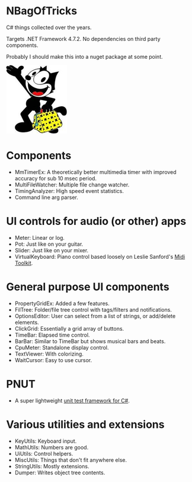 # NBagOfTricks
C# things collected over the years.

Targets .NET Framework 4.7.2. No dependencies on third party components.

Probably I should make this into a nuget package at some point.

![logo](felix.jpg)

# Components
- MmTimerEx: A theoretically better multimedia timer with improved accuracy for sub 10 msec period.
- MultiFileWatcher: Multiple file change watcher.
- TimingAnalyzer: High speed event statistics.
- Command line arg parser.

# UI controls for audio (or other) apps
- Meter: Linear or log.
- Pot: Just like on your guitar.
- Slider: Just like on your mixer.
- VirtualKeyboard: Piano control based loosely on Leslie Sanford's [Midi Toolkit](https://github.com/tebjan/Sanford.Multimedia.Midi).

# General purpose UI components
- PropertyGridEx: Added a few features.
- FilTree: Folder/file tree control with tags/filters and notifications.
- OptionsEditor: User can select from a list of strings, or add/delete elements.
- ClickGrid: Essentially a grid array of buttons.
- TimeBar: Elapsed time control.
- BarBar: Similar to TimeBar but shows musical bars and beats.
- CpuMeter: Standalone display control.
- TextViewer: With colorizing.
- WaitCursor: Easy to use cursor.

# PNUT
- A super lightweight [unit test framework for C#](https://github.com/cepthomas/NBagOfTricks/blob/master/Source/PNUT/PNUT.md).

# Various utilities and extensions
- KeyUtils: Keyboard input.
- MathUtils: Numbers are good.
- UiUtils: Control helpers.
- MiscUtils: Things that don't fit anywhere else.
- StringUtils: Mostly extensions.
- Dumper: Writes object tree contents.
